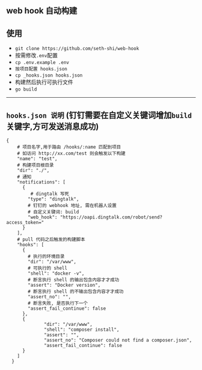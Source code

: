 ## web hook 自动构建


## 使用
* `git clone https://github.com/seth-shi/web-hook`
* 按需修改`.env`配置
* `cp .env.example .env`
* `按项目配置 hooks.json`
* `cp _hooks.json hooks.json`
* 构建然后执行可执行文件
* `go build`
****

## `hooks.json 说明` (钉钉需要在自定义关键词增加`build`关键字,方可发送消息成功)
```shell
{
    # 项目名字,用于路由 /hooks/:name 匹配到项目
    # 如访问 http://xx.com/test 则会触发以下构建
    "name": "test",
    # 构建项目根目录
    "dir": "./",
    # 通知
    "notifications": [
      {
         # dingtalk 写死
        "type": "dingtalk",
        # 钉钉的 webhook 地址, 需在机器人设置
        # 自定义关键词: build
        "web_hook": "https://oapi.dingtalk.com/robot/send?access_token="
      }
    ],
    # pull 代码之后触发的构建脚本
    "hooks": [
      {
        # 执行的环境目录
        "dir": "/var/www",
        # 可执行的 shell
        "shell": "docker -v",
        # 断言执行 shell 的输出包含内容才才成功
        "assert": "Docker version",
        # 断言执行 shell 的不输出包含内容才才成功
        "assert_no": "",
        # 断言失败, 是否执行下一个
        "assert_fail_continue": false
      },
      {
              "dir": "/var/www",
              "shell": "composer install",
              "assert": "",
              "assert_no": "Composer could not find a composer.json",
              "assert_fail_continue": false
      }
    ]
  }
```